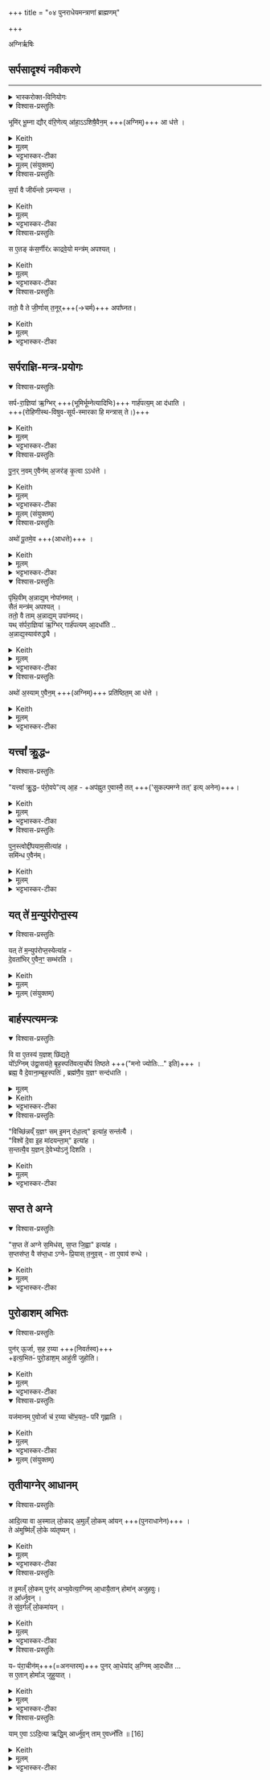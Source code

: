 +++
title = "०४ पुनराधेयमन्त्राणां ब्राह्मणम्"

+++

अग्निर्ऋषिः

## सर्पसादृश्यं नवीकरणे
_______
<details><summary>भास्करोक्त-विनियोगः</summary>

1अथ सर्पराज्ञ्यादीनां मन्त्राणां ब्राह्मणं - भूमिरित्यादि ॥ 
</details>



<details open><summary>विश्वास-प्रस्तुतिः</summary>

भूमि॑र् भू॒म्ना द्यौर् व॑रि॒णेत्य् आ॑हा॒ऽऽशिषै॒वैन॒म् +++(अग्निम्)+++ आ ध॑त्ते ।
</details>

<details><summary>Keith</summary>

'Earth in depth, sky in breadth,' he says; with this benediction he establishes it. 
</details>


<details><summary>मूलम्</summary>

भूमि॑र्भू॒म्ना द्यौर्व॑रि॒णेत्या॑हा॒ऽऽशिषै॒वैन॒मा ध॑त्ते ।
</details>

<details><summary>भट्टभास्कर-टीका</summary>

आशिषा अन्नाद्यं प्राप्तुमिच्छया ॥
</details>



<details><summary>मूलम् (संयुक्तम्)</summary>

स॒र्पा वै जीर्य॑न्तोऽमन्यन्त स ए॒तङ्क॑स॒र्णीर॑ᳵ काद्रवे॒यो मन्त्र॑मपश्य॒त्ततो॒ वै ते जी॒र्णास्त॒नूरपा᳚घ्नत
</details>

<details open><summary>विश्वास-प्रस्तुतिः</summary>

स॒र्पा वै जीर्य॑न्तो ऽमन्यन्त ।
</details>

<details><summary>Keith</summary>

The serpents thought that they were growing worn out; 
</details>


<details><summary>मूलम्</summary>

स॒र्पा वै जीर्य॑न्तोऽमन्यन्त ।
</details>

<details><summary>भट्टभास्कर-टीका</summary>

2सर्पा वा इत्यादि ॥ धिक् जरा प्राप्यतेऽस्माभिरिति सविषादां मतिमकुर्वत सर्पाः ।
</details>

<details open><summary>विश्वास-प्रस्तुतिः</summary>

स ए॒तङ् क॑स॒र्णीर॑ᳵ काद्रवे॒यो मन्त्र॑म् अपश्यत् ।
</details>

<details><summary>Keith</summary>

Kasarnira Kadraveya beheld this Mantra; 
</details>


<details><summary>मूलम्</summary>

स ए॒तङ्क॑स॒र्णीर॑ᳵ काद्रवे॒यो मन्त्र॑मपश्यत् ।
</details>

<details><summary>भट्टभास्कर-टीका</summary>

अथ तेषु कसर्णीरो नाम कश्चित्कद्रूपुत्रः स एतं भूमिर्भूम्नेत्यादिकं सर्पराज्ञ्याख्यं मन्त्रमपश्यत् । 'स्त्रीभ्यो ढक्' इति ढक् । ततस्सर्पा एतेनाग्निमादधतेति सामर्थ्याद्गम्यते ।
</details>

<details open><summary>विश्वास-प्रस्तुतिः</summary>

ततो॒ वै ते जी॒र्णास् त॒नूर्+++(→चर्म)+++ अपा᳚घ्नत।
</details>

<details><summary>Keith</summary>

then did they strike off their worn-out skins. 
</details>


<details><summary>मूलम्</summary>

ततो॒ वै ते जी॒र्णास्त॒नूरपा᳚घ्नत।
</details>

<details><summary>भट्टभास्कर-टीका</summary>

ततश्च जीर्णास्तनूरपहत्याभिनवा अलभन्तेत्यर्थः ।
</details>

## सर्पराज्ञि-मन्त्र-प्रयोगः
<details open><summary>विश्वास-प्रस्तुतिः</summary>

सर्प-रा॒ज्ञिया॑ ऋ॒ग्भिर् +++(भूमिर्भूम्नेत्यादिभिः)+++ गार्ह॑पत्य॒म् आ द॑धाति ।  
+++(रोहिणीस्थ-विषुव-सूर्य-स्मारका हि मन्त्रास् ते।)+++
</details>

<details><summary>Keith</summary>

With the verses of the queen of serpents he establishes the Garhapatya, 
</details>


<details><summary>मूलम्</summary>

सर्परा॒ज्ञिया॑ ऋ॒ग्भिर्गार्ह॑पत्य॒मा द॑धाति ।
</details>

<details><summary>भट्टभास्कर-टीका</summary>

सर्पराज्ञिया इत्यादि । गतम् ।  पृथिवी सर्पराज्ञी । यथोक्तम् - 'इयं वै सर्पतो राज्ञी' इति । तस्या ऋग्भिः भूमिर्भूम्नेत्यादिभिः । 'अपोद्धृत्य घर्मशिर एतस्य सर्पराज्ञी रोप्य गार्हपत्यमेव सर्वाभिराददीत' इत्याचार्याः । राजनशीला राज्ञी । 'कनिन्युवृष' इति कनिन्प्रत्ययः, 'ऋन्नेभ्यः' इति ङीप् । सर्पाणां राज्ञी स्वामिनी सर्पराज्ञी । 'समासस्य' इत्यन्तोदात्तत्वम् । 'उदात्तयणः' इत्येतद्बाधित्वा व्यत्ययेन । उदात्तस्वरितयोर्यणः' इति विभक्तिस्त्वर्यते ।
</details>

<details open><summary>विश्वास-प्रस्तुतिः</summary>

पु॒न॒र् न॒वम् ए॒वैन॑म् अ॒जर॑ङ् कृ॒त्वा ऽऽध॑त्ते ।
</details>

<details><summary>Keith</summary>

and so renewing it he establishes it as immortal. 
</details>


<details><summary>मूलम्</summary>

पु॒न॒र्न॒वमे॒वैन॑म॒जर॑ङ्कृ॒त्वाऽऽध॑त्ते ।
</details>

<details><summary>भट्टभास्कर-टीका</summary>

पुनर्नवमित्यादि । गतम् ।
</details>



<details><summary>मूलम् (संयुक्तम्)</summary>

अथो॑ पू॒तमे॒व पृ॑थि॒वीम॒न्नाद्य॒न्नोपा॑नम॒थ्सैतं [13]मन्त्र॑मपश्य॒त्ततो॒ वै ताम॒न्नाद्य॒मुपा॑नम॒द्यथ्स॑र्परा॒ज्ञिया॑ ऋ॒ग्भिर्गार्ह॑पत्यमा॒दधा᳚त्य॒न्नाद्य॒स्याव॑रुद्ध्या॒ अथो॑ अ॒स्यामे॒वैन॒म्प्रति॑ष्ठित॒मा ध॑त्ते॒ यत्त्वा᳚ क्रु॒द्धᳶ प॑रो॒वपेत्या॒हाप॑ह्नुत ए॒वास्मै॒ तत्पुन॒स्त्वोद्दी॑पयाम॒सीत्या॑ह॒ समि॑न्ध ए॒वैन॒य्ँयत्ते॑ म॒न्युप॑रोप्त॒स्येत्या॑ह दे॒वता॑भिरे॒व [14] ए॒न॒ꣳ॒ सम्भ॑रति
</details>

<details open><summary>विश्वास-प्रस्तुतिः</summary>

अथो॑ पू॒तमे॒व  +++(आधत्ते)+++ ।
</details>

<details><summary>Keith</summary>

Pure 
</details>


<details><summary>मूलम्</summary>

अथो॑ पू॒तमे॒व  +++(आधत्ते)+++ ।
</details>

<details><summary>भट्टभास्कर-टीका</summary>

अथो अपिच पूतमेवाधत्ते । येनायमृद्धिहेतुर्भवति इत्यादि हेतुश्च न भवति ।
</details>

<details open><summary>विश्वास-प्रस्तुतिः</summary>

पृ॑थि॒वीम् अ॒न्नाद्य॒म् नोपा॑नमत्  ।  
सैतं मन्त्र॑म् अपश्यत् ।  
ततो॒ वै ताम् अ॒न्नाद्य॒म् उपा॑नमद्।   
यथ् स॑र्परा॒ज्ञिया॑ ऋ॒ग्भिर् गार्ह॑पत्यम् आ॒दधा᳚ति  ..  
अ॒न्नाद्य॒स्याव॑रुद्ध्यै ।
</details>

<details><summary>Keith</summary>

food did not come to the earth; she [1] beheld this Mantra; then food came to her. In that he establishes the Garhapatya with the verses of the serpent queen (it serves) for the winning of food; 
</details>


<details><summary>मूलम्</summary>

पृ॑थि॒वीम॒न्नाद्य॒म् नोपा॑नमत्  ।  
सैतं मन्त्र॑मपश्यत् ।  
ततो॒ वै ताम॒न्नाद्य॒मुपा॑नम॒द्  यथ्स॑र्परा॒ज्ञिया॑ ऋ॒ग्भिर्गार्ह॑पत्यमा॒दधा᳚ति  ..  
अ॒न्नाद्य॒स्याव॑रुद्ध्यै ।
</details>

<details><summary>भट्टभास्कर-टीका</summary>

पृथिवीमित्यादि । गतम् । 'अन्नाद्यायादधे' इति मन्त्रपदम् ।  
</details>

<details open><summary>विश्वास-प्रस्तुतिः</summary>

अथो॑ अ॒स्याम् ए॒वैन॒म् +++(अग्निम्)+++ प्रति॑ष्ठित॒म् आ ध॑त्ते ।
</details>

<details><summary>Keith</summary>

verily he establishes it firm in the (earth). 
</details>


<details><summary>मूलम्</summary>

अथो॑ अ॒स्यामे॒वैन॒म्प्रति॑ष्ठित॒मा ध॑त्ते ।
</details>

<details><summary>भट्टभास्कर-टीका</summary>

अथो अपिच अस्यां पृथिव्यां प्रतिष्ठितमाधत्ते । 'उपस्थे ते देवि' इति मन्त्रपदम् ।
</details>

## यत्त्वा᳚ क्रु॒द्धᳶ
<details open><summary>विश्वास-प्रस्तुतिः</summary>

"यत्त्वा᳚ क्रु॒द्धᳶ प॑रो॒वपे"त्य् आ॒ह - +अप॑ह्नुत ए॒वास्मै॒ तत् +++('सुकल्पमग्ने तत्' इत्य् अनेन)+++।
</details>

<details><summary>Keith</summary>

'If thee in anger I have scattered', he says; verily he conceals it from him. 
</details>


<details><summary>मूलम्</summary>

यत्त्वा᳚ क्रु॒द्धᳶ प॑रो॒वपेत्या॒हाप॑ह्नुत ए॒वास्मै॒ तत् ।
</details>

<details><summary>भट्टभास्कर-टीका</summary>

यत्त्वेति । आत्मीयम् उद्वासनात्मकं दुष्कृतम् अस्मा अग्नये **ऽपह्नुते** अपनय[पलप]ति 'सुकल्पमग्ने तत्' इति प्रच्छादयति । तद्दुष्कृतमपि त्वत्प्रसादात् सुकृतमेव भवतीति ।
</details>

<details open><summary>विश्वास-प्रस्तुतिः</summary>

पुन॒स्त्वोद्दी॑पयाम॒सीत्या॑ह ।  
समि॑न्ध ए॒वैन॑म्।
</details>

<details><summary>Keith</summary>

'Again thee we relight', he says; verily he kindles him all together. 
</details>


<details><summary>मूलम्</summary>

पुन॒स्त्वोद्दी॑पयाम॒सीत्या॑ह ।  
समि॑न्ध ए॒वैन॒॑म्।
</details>

<details><summary>भट्टभास्कर-टीका</summary>

पुनस्त्वेत्यादि । गतम् ॥
</details>

## यत् ते॑ म॒न्युप॑रोप्त॒स्य
<details open><summary>विश्वास-प्रस्तुतिः</summary>

यत् ते॑  म॒न्युप॑रोप्त॒स्येत्या॑ह -  
दे॒वता॑भिर् ए॒वैन॒ꣳ॒ सम्भ॑रति ।
</details>

<details><summary>Keith</summary>

'Whatever of thee scattered in rage', he says; verily by means of the deities [2] he unites him. 
</details>



<details><summary>मूलम्</summary>

यत् ते॑  म॒न्युप॑रोप्त॒स्येत्या॑ह ।  
दे॒वता॑भिरे॒वैन॒ꣳ॒ सम्भ॑रति ।
</details>


<details><summary>मूलम् (संयुक्तम्)</summary>

वि वा ए॒तस्य॑ य॒ज्ञश्छि॑द्यते॒ यो᳚ऽग्निमु॑द्वा॒सय॑ते॒ बृह॒स्पति॑वत्य॒र्चोप॑ तिष्ठते॒ ब्रह्म॒ वै दे॒वाना॒म्बृह॒स्पति॒र्ब्रह्म॑णै॒व य॒ज्ञꣳ सन्द॑धाति॒ विच्छि॑न्नय्ँय॒ज्ञꣳ समि॒मन्द॑धा॒त्वित्या॑ह॒ सन्त॑त्यै॒ विश्वे॑ दे॒वा इ॒ह मा॑दयन्ता॒मित्या॑ह स॒न्तत्यै॒व य॒ज्ञन्दे॒वेभ्योऽनु॑ दिशति स॒प्त ते॑ अग्ने स॒मिध॑स्स॒प्त जि॒ह्वाः [15]इत्या॑ह स॒प्तस॑प्त॒ वै स॑प्त॒धाऽग्नेᳶ प्रि॒यास्त॒नुव॒स्ता ए॒वाव॑ रुन्धे॒ पुन॑रू॒र्जा स॒ह र॒य्येत्य॒भितᳶ॑ पुरो॒डाश॒माहु॑ती जुहोति॒ यज॑मानमे॒वोर्जा च॑ र॒य्या चो॑भ॒यत॒ᳶ परि॑ गृह्णाति 
</details>


## बार्हस्पत्यमन्त्रः
<details open><summary>विश्वास-प्रस्तुतिः</summary>

वि वा ए॒तस्य॑ य॒ज्ञश् छि॑द्यते॒   
यो᳚ऽग्निम् उ॑द्वा॒सय॑ते॒ बृह॒स्पति॑वत्य॒र्चोप॑ तिष्ठते +++("मनो ज्योतिः…" इति)+++ ।   
ब्रह्म॒ वै दे॒वाना॒म्बृह॒स्पतिः॑ , ब्रह्म॑णै॒व य॒ज्ञꣳ सन्द॑धाति ।  
</details>

<details><summary>मूलम्</summary>

वि वा ए॒तस्य॑ य॒ज्ञश्छि॑द्यते॒  
यो᳚ऽग्निमु॑द्वा॒सय॑ते।  
बृह॒स्पति॑वत्य॒र्चोप॑ तिष्ठते ।   
ब्रह्म॒ वै दे॒वाना॒म् बृह॒स्पतिः॑ , ब्रह्म॑णै॒व य॒ज्ञꣳ सन्द॑धाति ।  
</details>

<details><summary>Keith</summary>

The sacrifice of him who removes the fire is split; he pays reverence with a verse containing the word Brhaspati; Brhaspati is the holy power (Brahman) of the gods; verily by holy power (Brahman) he unites the sacrifice. 
</details>


<details><summary>भट्टभास्कर-टीका</summary>

3वि वा एतस्येत्यादि ॥ 'मनो ज्योतिः' इत्येषा बृहस्पतिवती ऋक् । 'छन्दसीरः' इति मतुपो वत्वम् । बृहस्पतिशब्दस्याद्युदात्तत्वम् ।
</details>

<details open><summary>विश्वास-प्रस्तुतिः</summary>

"विच्छि॑न्नय्ँ य॒ज्ञꣳ सम् इ॒मन् द॑धा॒त्व्" इत्या॑ह॒ सन्त॑त्यै ।  
"विश्वे॑ दे॒वा इ॒ह मा॑दयन्ता॒म्" इत्या॑ह ।  
स॒न्तत्यै॒व य॒ज्ञन् दे॒वेभ्योऽनु॑ दिशति ।
</details>

<details><summary>Keith</summary>

'May he unite this scattered sacrifice', he says, for continuity, 'May the All-gods rejoice herein', he says; verily continuing the sacrifice he points it out to the gods. 
</details>


<details><summary>मूलम्</summary>

विच्छि॑न्नय्ँय॒ज्ञꣳ समि॒मन्द॑धा॒त्वित्या॑ह॒ सन्त॑त्यै ।  
विश्वे॑ दे॒वा इ॒ह मा॑दयन्ता॒मित्या॑ह ।  
स॒न्तत्यै॒व य॒ज्ञन्दे॒वेभ्योऽनु॑ दिशति ।
</details>

<details><summary>भट्टभास्कर-टीका</summary>

विश्वे देवा इति । विच्छिन्नयज्ञं सन्तत्यैव सन्धाय सन्ततमिहेति देवेभ्योनुदिशति ज्ञापयति ।
</details>


## सप्त ते अग्ने
<details open><summary>विश्वास-प्रस्तुतिः</summary>

"स॒प्त ते॑ अग्ने स॒मिध॑स्, स॒प्त जि॒ह्वा" इत्या॑ह ।  
स॒प्तस॑प्त॒ वै स॑प्त॒धा ऽग्नेᳶ प्रि॒यास् त॒नुव॒स् - ता ए॒वाव॑ रुन्धे ।
</details>

<details><summary>Keith</summary>

'Seven are thy kindling-sticks, O Agni, seven thy tongues' [3], he says, for sevenfold in seven-wise are the dear forms of Agni; verily he wins them. 
</details>


<details><summary>मूलम्</summary>

स॒प्त ते॑ अग्ने स॒मिध॑स्स॒प्त जि॒ह्वा इत्या॑ह ।  
स॒प्तस॑प्त॒ वै स॑प्त॒धाऽग्नेᳶ प्रि॒यास्त॒नुव॒स्ता ए॒वाव॑ रुन्धे ।
</details>

<details><summary>भट्टभास्कर-टीका</summary>

सप्त त इति । समिदादयस्सप्तसप्त प्रत्येकं सप्तसङ्ख्याः सप्तधा सर्वा अपि सप्तधा भिन्नाः अग्नेः प्रियास्तनुवः तनुवत् मूर्तिरिव प्रधानभूताः अग्नेस्तास्सर्वाः अवरुन्धे स्वाभिमतसाधनतया लभते ।
</details>

## पुरोडाशम् अभितः
<details open><summary>विश्वास-प्रस्तुतिः</summary>

पुन॑र् ऊ॒र्जा, स॒ह र॒य्या +++(निवर्तस्व)+++   
+इत्य॒भितᳶ॑ पुरो॒डाश॒म् आहु॑ती जुहोति।
</details>

<details><summary>Keith</summary>

'Return with strength', 'Return with wealth', (with these words) he offers oblations on either side of the sacrificial cake; 
</details>


<details><summary>मूलम्</summary>

पुन॑रू॒र्जा  +++(निवर्तस्व)+++  
र॒य्येत्य॒भितᳶ॑ पुरो॒डाश॒माहु॑ती जुहोति।
</details>

<details><summary>भट्टभास्कर-टीका</summary>

पुनरूर्जेति । 'पुनरूर्जा निवर्तस्व' 'सह रय्या नि वर्तस्व' इति मन्त्राभ्यामभितः पुरोडाशमाहुती जुहोति पुरस्तादुर्परिष्टाच्च । 'अभितःपरितः' इति द्वितीया ।
</details>

<details open><summary>विश्वास-प्रस्तुतिः</summary>

यज॑मानम् ए॒वोर्जा च॑ र॒य्या चो॑भ॒यत॒ᳶ परि॑ गृह्णाति ।
</details>

<details><summary>Keith</summary>

verily with strength and with wealth he surrounds on either side the sacrificer. 
</details>


<details><summary>मूलम्</summary>

यज॑मानमे॒वोर्जा च॑ र॒य्या चो॑भ॒यत॒ᳶ परि॑ गृह्णाति ।
</details>

<details><summary>भट्टभास्कर-टीका</summary>

यजमानमेवेत्यादि । 'सावेकाचः' इत्येकत्रोदात्तत्वम् । 'उदात्तयणः' इतीतरत्र ॥
</details>



<details><summary>मूलम् (संयुक्तम्)</summary>

आदि॒त्या वा अ॒स्माल्लो॒काद॒मुल्ँलो॒कमा॑य॒न्ते॑ऽमुष्मि॑ल्ँलो॒के व्य॑तृष्य॒न्त इ॒मल्ँलो॒कम्पुन॑रभ्य॒वेत्या॒ग्निमा॒धायै॒तान् होमा॑नजुहवु॒स्त आ᳚र्ध्नुव॒न्ते सु॑व॒र्गल्ँलो॒कमा॑य॒न्॒यᳶ प॑रा॒चीन॑म्पुनरा॒धेया॑द॒ग्निमा॒दधी॑त॒ स ए॒तान् होमा᳚ञ्जुहुया॒द्यामे॒वाऽऽदि॒त्या ऋद्धि॒मार्ध्नु॑व॒न्तामे॒वर्ध्नो॑ति ॥
</details>

## तृतीयाग्नेर् आधानम्
<details open><summary>विश्वास-प्रस्तुतिः</summary>

आदि॒त्या वा अ॒स्माल् लो॒काद् अ॒मुल्ँ लो॒कम् आ॑यन् +++(पुनराधानेन)+++ ।  
ते अ॑मुष्मि॑ल्ँ लो॒के व्य॑तृष्यन् ।  
</details>

<details><summary>Keith</summary>

The Adityas went from this world to yonder world, they were thirsty in yonder world, 
</details>



<details><summary>मूलम्</summary>

आदि॒त्या वा अ॒स्माल्लो॒काद॒मुल्ँलो॒कमा॑यन् ।  
ते अ॑मुष्मि॑ल्ँलो॒के व्य॑तृष्यन् ।  
</details>

<details><summary>भट्टभास्कर-टीका</summary>

4आदित्या इत्यादि ॥ भूलोकाद्द्योलोकं गताः ऋद्ध्यर्थं कृत-पुनर्-आधानाः आदित्याः । तत्र च ते **व्यतृष्यन्** भूयोपि ऋद्ध्य्-अभावेन विविधं तृष्यन्तोभवन् । तृषा पिपासायां दैवादिकः ।
</details>




<details open><summary>विश्वास-प्रस्तुतिः</summary>

त इ॒मल्ँ लो॒कम् पुन॑र् अभ्य॒वेत्या॒ग्निम् आ॒धायै॒तान् होमा॑न् अजुहवुः।  
त आ᳚र्ध्नुवन् ।   
ते सु॑व॒र्गल्ँ लो॒कमा॑यन् ।
</details>

<details><summary>Keith</summary>

having returned to this world and having established the fire, they offered these oblations; they prospered, they went to the world of heaven. 
</details>


<details><summary>मूलम्</summary>

त इ॒मल्ँलो॒कम्पुन॑रभ्य॒वेत्या॒ग्निमा॒धायै॒तान् होमा॑नजुहवुः।  
त आ᳚र्ध्नुवन् ।   
ते सु॑व॒र्गल्ँ लो॒कमा॑यन् ।
</details>

<details><summary>भट्टभास्कर-टीका</summary>

ततस्ते पुनरपि इममेव लोकमभ्यवेत्य अभ्यावृत्य तृतीयम् अग्निम् आधाय एतान् 'लेकः' इत्यादीन् होमानजुहवुः ऋद्धाः स्वगं गताः ।
</details>

<details open><summary>विश्वास-प्रस्तुतिः</summary>

यᳶ प॑रा॒चीन॑म्+++(=अनन्तरम्)+++ पुनर् आ॒धेया॑द् अ॒ग्निम् आ॒दधी॑त ...   
स ए॒तान् होमा᳚ञ् जुहुयात् ।
</details>

<details><summary>Keith</summary>

He, who establishes a fire after the second establishment, should offer these oblations; 
</details>


<details><summary>मूलम्</summary>

यᳶ प॑रा॒चीन॑म्पुनरा॒धेया॑द॒ग्निमा॒दधी॑त ...   
स ए॒तान् होमा᳚ञ्जुहुयात् ।
</details>

<details><summary>भट्टभास्कर-टीका</summary>

य इत्यादि । पराचीनं पुनराधेयात् पुनराधेयानन्तरं तृतीयमित्यर्थः ।
</details>

<details open><summary>विश्वास-प्रस्तुतिः</summary>

याम् ए॒वा ऽऽदि॒त्या ऋद्धि॒म् आर्ध्नु॑व॒न् ताम् ए॒वर्ध्नो॑ति ॥ [16]
</details>

<details><summary>Keith</summary>

be prospers with the prosperity where with the Adityas prospered.
</details>


<details><summary>मूलम्</summary>

यामे॒वाऽऽदि॒त्या ऋद्धि॒मार्ध्नु॑व॒न्तामे॒वर्ध्नो॑ति ॥ [16]
</details>

<details><summary>भट्टभास्कर-टीका</summary>

यामित्यादि । अयमृध्नोतिः ऋद्धौ च वर्तते यथा ऋध्नुवन्तीति । ऋद्धिकर्मिकायां च प्राप्तौ ऋद्धिमार्ध्नुवन्निति । तत्र पोषं पुष्णातीतिवत्प्राप्तिमात्रप्रवृत्तिर्द्वितीयो द्रष्टव्यः ॥

इति पञ्चमे चतुर्थोनुवाकः ॥
</details>

